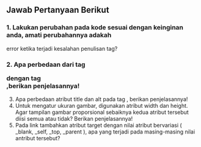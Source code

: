 ## Jawab Pertanyaan Berikut
### 1. Lakukan perubahan pada kode sesuai dengan keinginan anda, amati perubahannya adakah
error ketika terjadi kesalahan penulisan tag?
### 2. Apa perbedaan dari tag <p> dengan tag <br>,berikan penjelasannya!
3. Apa perbedaan atribut title dan alt pada tag <img>, berikan penjelasannya!
4. Untuk mengatur ukuran gambar, digunakan atribut width dan height. Agar tampilan gambar
proporsional sebaiknya kedua atribut tersebut diisi semua atau tidak? Berikan penjelasannya!
5. Pada link tambahkan atribut target dengan nilai atribut bervariasi ( _blank, _self, _top,
_parent ), apa yang terjadi pada masing-masing nilai antribut tersebut?
